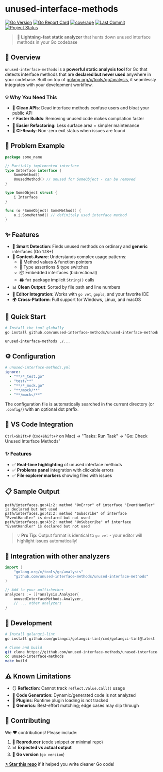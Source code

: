 # unused-interface-methods

[![Go Version](https://img.shields.io/github/go-mod/go-version/unused-interface-methods/unused-interface-methods)](https://go.dev/doc/install)
[![Go Report Card](https://goreportcard.com/badge/github.com/unused-interface-methods/unused-interface-methods)](https://goreportcard.com/report/github.com/unused-interface-methods/unused-interface-methods)
[![coverage](https://img.shields.io/badge/coverage-93.9%25-brightgreen)](https://htmlpreview.github.io/?https://github.com/unused-interface-methods/unused-interface-methods/blob/main/.coverage/.html)
[![Last Commit](https://img.shields.io/github/last-commit/unused-interface-methods/unused-interface-methods)](https://github.com/unused-interface-methods/unused-interface-methods/commits/main/)
[![Project Status](https://img.shields.io/github/release/unused-interface-methods/unused-interface-methods.svg)](https://github.com/unused-interface-methods/unused-interface-methods/releases/latest)

> 🚀 **Lightning-fast static analyzer** that hunts down unused interface methods in your Go codebase

## 🎯 Overview

`unused-interface-methods` is a **powerful static analysis tool** for Go that detects interface methods that are **declared but never used** anywhere in your codebase. Built on top of [golang.org/x/tools/go/analysis](https://pkg.go.dev/golang.org/x/tools/go/analysis), it seamlessly integrates with your development workflow.

### 💡 Why You Need This

- 🧹 **Clean APIs**: Dead interface methods confuse users and bloat your public API
- ⚡ **Faster Builds**: Removing unused code makes compilation faster
- 🔧 **Easier Refactoring**: Less surface area = simpler maintenance
- 🚦 **CI-Ready**: Non-zero exit status when issues are found

## 🤔 Problem Example

```go
package some_name

// Partially implemented interface
type Interface interface {
    SomeMethod()
    UnusedMethod() // unused for SomeObject - can be removed
}

type SomeObject struct {
    i Interface
}

func (o *SomeObject) SomeMethod() {
    o.i.SomeMethod() // definitely used interface method
}
```

## ✨ Features

- 🎯 **Smart Detection**: Finds unused methods on ordinary and **generic** interfaces (Go 1.18+)
- 🧠 **Context-Aware**: Understands complex usage patterns:
  - 📎 Method values & function pointers
  - 🔄 Type assertions & type switches  
  - 📦 Embedded interfaces (bidirectional)
  - 🖨️ `fmt` package implicit `String()` calls
- 📊 **Clean Output**: Sorted by file path and line numbers
- 🔌 **Editor Integration**: Works with `go vet`, `gopls`, and your favorite IDE
- 🌍 **Cross-Platform**: Full support for Windows, Linux, and macOS


## 🚀 Quick Start

```bash
# Install the tool globally
go install github.com/unused-interface-methods/unused-interface-methods@latest

unused-interface-methods ./...
```

## ⚙️ Configuration

```yaml
# unused-interface-methods.yml
ignore:
  - "**/*_test.go"
  - "test/**"
  - "**/*_mock.go"
  - "**/mock/**"
  - "**/mocks/**"
```

The configuration file is automatically searched in the current directory (or `.config/`) with an optional dot prefix.

## 🔧 VS Code Integration

`Ctrl+Shift+P` (`Cmd+Shift+P` on Mac) → "Tasks: Run Task" → "Go: Check Unused Interface Methods"

### ✨ Features

- ✅ **Real-time highlighting** of unused interface methods
- ✅ **Problems panel** integration with clickable errors
- ✅ **File explorer markers** showing files with issues

## 📋 Sample Output

```
path/interfaces.go:41:2: method "OnError" of interface "EventHandler" is declared but not used
path/interfaces.go:42:2: method "Subscribe" of interface "EventHandler" is declared but not used
path/interfaces.go:43:2: method "UnSubscribe" of interface "EventHandler" is declared but not used
```

> 💡 **Pro Tip**: Output format is identical to `go vet` - your editor will highlight issues automatically!

## 🔧 Integration with other analyzers

```go
import (
    "golang.org/x/tools/go/analysis"
    "github.com/unused-interface-methods/unused-interface-methods"
)

// Add to your multichecker
analyzers := []*analysis.Analyzer{
    unusedInterfaceMethods.Analyzer,
    // ... other analyzers
}
```

## 🔨 Development

```bash
# Install golangci-lint
go install github.com/golangci/golangci-lint/cmd/golangci-lint@latest

# Clone and build
git clone https://github.com/unused-interface-methods/unused-interface-methods.git
cd unused-interface-methods
make build
```

## ⚠️ Known Limitations

- 🪞 **Reflection**: Cannot track `reflect.Value.Call()` usage
- 🤖 **Code Generation**: Dynamic/generated code is not analyzed
- 🔌 **Plugins**: Runtime plugin loading is not tracked
- 🧪 **Generics**: Best-effort matching; edge cases may slip through

## 🤝 Contributing

We ❤️ contributions! Please include:

1. 🐛 **Reproducer** (code snippet or minimal repo)
2. 📊 **Expected vs actual output**
3. 🔖 **Go version** (`go version`)

**[⭐ Star this repo](https://github.com/unused-interface-methods/unused-interface-methods)** if it helped you write cleaner Go code!
